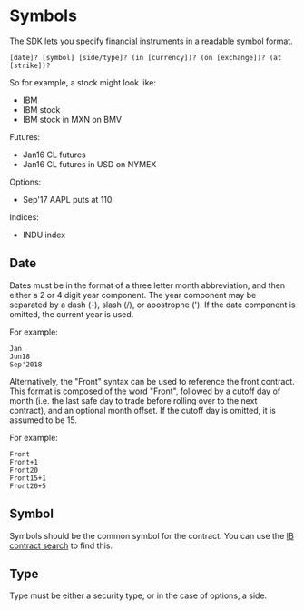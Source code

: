 # Symbols

The SDK lets you specify financial instruments in a readable symbol format.

    [date]? [symbol] [side/type]? (in [currency])? (on [exchange])? (at [strike])?

So for example, a stock might look like:

* IBM
* IBM stock
* IBM stock in MXN on BMV

Futures:

* Jan16 CL futures
* Jan16 CL futures in USD on NYMEX

Options:

* Sep'17 AAPL puts at 110

Indices:

* INDU index

## Date

Dates must be in the format of a three letter month abbreviation, and then either a 2 or 4 digit year component.  The year component may be separated by a dash (-), slash (/), or apostrophe (').  If the date component is omitted, the current year is used.

For example:

    Jan
    Jun18
    Sep'2018

Alternatively, the "Front" syntax can be used to reference the front contract.  This format is composed of the word "Front", followed by a cutoff day of month (i.e. the last safe day to trade before rolling over to the next contract), and an optional month offset.  If the cutoff day is omitted, it is assumed to be 15.

For example:

    Front
    Front+1
    Front20
    Front15+1
    Front20+5

## Symbol

Symbols should be the common symbol for the contract.  You can use the [IB contract search](https://pennies.interactivebrokers.com/cstools/contract_info) to find this.

## Type

Type must be either a security type, or in the case of options, a side.